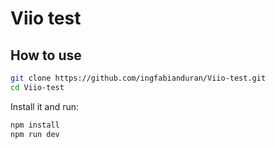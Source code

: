 # Viio test

## How to use

```bash
git clone https://github.com/ingfabianduran/Viio-test.git
cd Viio-test
```
Install it and run:

```bash
npm install
npm run dev
```